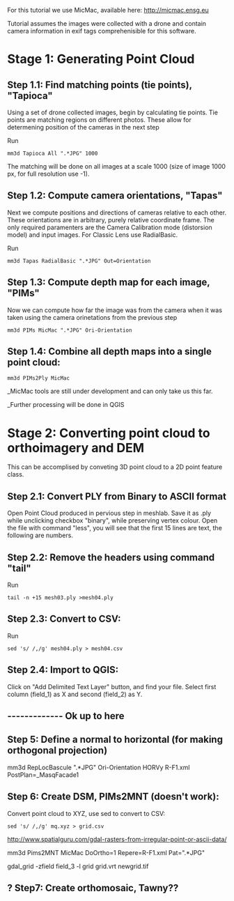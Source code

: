 For this tutorial we use MicMac, available here: http://micmac.ensg.eu

Tutorial assumes the images were collected with a drone and contain 
camera information in exif tags comprehenisible for this software.

# Stage 1: Generating Point Cloud

## Step 1.1: Find matching points (tie points), "Tapioca"
Using a set of drone collected images, begin by calculating tie points.
Tie points are matching regions on different photos. 
These allow for determening position of the cameras in the next step

Run

    mm3d Tapioca All ".*JPG" 1000

The matching will be done on all images at a scale 1000 (size of image 1000 px, for full resolution use -1). 

## Step 1.2: Compute camera orientations, "Tapas"
Next we compute positions and directions of cameras relative to each other.
These orientations are in arbitrary, purely relative coordinate frame.
The only required paramenters are the Camera Calibration mode (distorsion model) and input images.
For Classic Lens use RadialBasic.

Run

    mm3d Tapas RadialBasic ".*JPG" Out=Orientation

## Step 1.3: Compute depth map for each image, "PIMs"
Now we can compute how far the image was from the camera when it was taken using the
camera orinetations from the previous step

    mm3d PIMs MicMac ".*JPG" Ori-Orientation
    
## Step 1.4: Combine all depth maps into a single point cloud:

    mm3d PIMs2Ply MicMac

_MicMac tools are still under development and can only take us this far.

_Further processing will be done in QGIS

# Stage 2: Converting point cloud to orthoimagery and DEM
This can be accomplised by conveting 3D point cloud to a 2D point feature class.

## Step 2.1: Convert PLY from Binary to ASCII format
Open Point Cloud produced in pervious step in meshlab.
Save it as .ply while unclicking checkbox "binary", while preserving vertex colour.
Open the file with command "less", you will see that the first 15 lines are text, the following are numbers. 

## Step 2.2: Remove the headers using command "tail"
Run

    tail -n +15 mesh03.ply >mesh04.ply

## Step 2.3: Convert to CSV:
Run

    sed 's/ /,/g' mesh04.ply > mesh04.csv
    
## Step 2.4: Import to QGIS:

Click on "Add Delimited Text Layer" button, and find your file.
Select first column (field_1) as X and second (field_2) as Y.





------------- Ok up to here
-----------------------------------

## Step 5: Define a normal to horizontal (for making orthogonal projection)

mm3d RepLocBascule ".*JPG" Ori-Orientation HORVy R-F1.xml PostPlan=_MasqFacade1

## Step 6: Create DSM, PIMs2MNT (doesn't work):





Convert point cloud to XYZ, use sed to convert to CSV:

    sed 's/ /,/g' mq.xyz > grid.csv

http://www.spatialguru.com/gdal-rasters-from-irregular-point-or-ascii-data/


mm3d Pims2MNT MicMac DoOrtho=1 Repere=R-F1.xml Pat=".*JPG"

gdal_grid -zfield field_3 -l grid grid.vrt newgrid.tif



## ? Step7: Create orthomosaic, Tawny??



